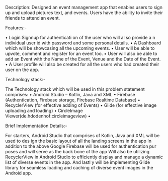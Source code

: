 Description: Designed an event management app that enables users to
sign up and upload pictures text, and events. Users have the ability to
invite their friends to attend an event.


Features:-

• Login Signnup for authenticati on of the user who will al so provide a n
individual user id with password and some personal details.
• A Dashboard which will be showcasing all the upcoming events.
• User will be able to upvote, comment and register for an event too.
• User will also be able to add an Event with the Name of the Event, Venue and the Date of the Event.
• A User profile will also be created for all the users who had created their user on the app.


Technology stack:-

The Technology stack which will be used in this problem statement
comprises:
• Android Studio – Kotlin, Java and XML 
• Firebase (Authentication, Firebase storage, Firebase Realtime Database)
• RecyclerView (for effective adding of Events)
• Glide (for effective image uploading and loading)
• CircleImage Viewer(de.hdodenhof:circleimageview)
• 

Brief Implementation Details:-

For starters, Android Studio that comprises of Kotlin, Java and XML will be
used to des ign the basic layout of all the landing screens in the app In
addition to the above Google Firebase will be used for authentication
pur poses and will serve as the back bone of the app Will also be utilizing
RecyclerView in Android Studio to efficiently display and manage a
dynamic list of diverse events in the app. And lastl y will be implementing
Glide library for seamless loading and caching of diverse event images in
the Android app.

